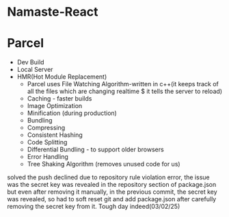 # Namaste-React 

# Parcel
- Dev Build
- Local Server
- HMR(Hot Module Replacement) 
    - Parcel uses File Watching Algorithm-written in c++(it keeps track of all the files which are changing realtime $ it tells the server to reload)
    - Caching - faster builds
    - Image Optimization
    - Minification (during production)
    - Bundling
    - Compressing
    - Consistent Hashing
    - Code Splitting
    - Differential Bundling - to support older browsers
    - Error Handling
    - Tree Shaking Algorithm (removes unused code for us)


solved the push declined due to repository rule violation error,
the issue was the secret key was revealed in the repository section of package.json
but even after removing it manually, in the previous commit, the secret key was revealed, so had to soft reset git and add package.json after carefully removing the secret key from it. Tough day indeed(03/02/25)